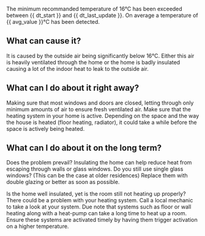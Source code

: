 The minimum recommanded temperature of 16°C has been exceeded between {{ dt_start }} and {{ dt_last_update }}. On average a temperature of {{ avg_value }}°C has been detected.

## What can cause it?
It is caused by the outside air being significantly below 16°C. Either this air is heavily ventilated through the home or the home is badly insulated causing a lot of the indoor heat to leak to the outside air.

## What can I do about it right away?
Making sure that most windows and doors are closed, letting through only minimum amounts of air to ensure fresh ventilated air. Make sure that the heating system in your home is active. Depending on the space and the way the house is heated (floor heating, radiator), it could take a while before the space is actively being heated.

## What can I do about it on the long term?
Does the problem prevail? Insulating the home can help reduce heat from escaping through walls or glass windows. Do you still use single glass windows? (This can be the case at older residences) Replace them with double glazing or better as soon as possible. 

Is the home well insulated, yet is the room still not heating up properly? There could be a problem with your heating system. Call a local mechanic to take a look at your system. Due note that systems such as floor or wall heating along with a heat-pump can take a long time to heat up a room. Ensure these systems are activated timely by having them trigger activation on a higher temperature.
